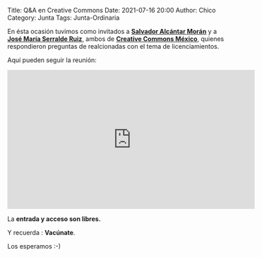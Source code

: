 Title: Q&A en Creative Commons
Date: 2021-07-16 20:00
Author: Chico
Category: Junta
Tags: Junta-Ordinaria

En ésta ocasión tuvimos como invitados a __[Salvador Alcántar Morán](https://twitter.com/salvador_alc)__ y a __[José María Serralde Ruiz](https://twitter.com/joseserralde)__, ambos de __[Creative Commons México](https://twitter.com/ccmx)__, quienes respondieron preguntas de realcionadas con el tema de licenciamientos.

Aquí pueden seguir la reunión:

<iframe width="560" height="315" src="https://www.youtube.com/embed/Fk3yirgNsOs" title="YouTube video player" frameborder="0" allow="accelerometer; autoplay; clipboard-write; encrypted-media; gyroscope; picture-in-picture" allowfullscreen></iframe>

La __entrada y acceso son libres.__

Y recuerda :  __Vacúnate__.

Los esperamos :-)
